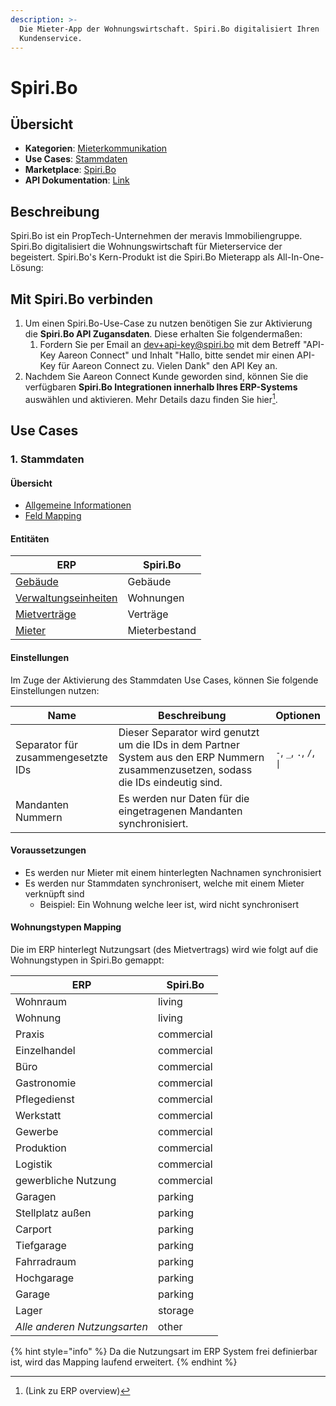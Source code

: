 ```yaml
---
description: >-
  Die Mieter-App der Wohnungswirtschaft. Spiri.Bo digitalisiert Ihren
  Kundenservice.
---
```


# Spiri.Bo

## Übersicht

* **Kategorien**: [Mieterkommunikation](../kategorien/mieterkommunikation.md)
* **Use Cases**: [Stammdaten](spiri.bo.md#stammdaten)
* **Marketplace**: [Spiri.Bo](https://marketplace.aareon.com/de/listings/spiribo)
* **API Dokumentation**: [Link](https://api.spiri.bo/v1/docs/silo#tag/building)

## Beschreibung

Spiri.Bo ist ein PropTech-Unternehmen der meravis Immobiliengruppe. Spiri.Bo digitalisiert die Wohnungswirtschaft für Mieterservice der begeistert. Spiri.Bo's Kern-Produkt ist die Spiri.Bo Mieterapp als All-In-One-Lösung:

## Mit Spiri.Bo verbinden

1. Um einen Spiri.Bo-Use-Case zu nutzen benötigen Sie zur Aktivierung die **Spiri.Bo API Zugansdaten**. Diese erhalten Sie folgendermaßen:
   1. Fordern Sie per Email an [dev+api-key@spiri.bo](mailto:dev+api-key@spiri.bo) mit dem Betreff "API-Key Aareon Connect" und Inhalt "Hallo, bitte sendet mir einen API-Key für Aareon Connect zu. Vielen Dank" den API Key an.&#x20;
2. Nachdem Sie Aareon Connect Kunde geworden sind, können Sie die verfügbaren **Spiri.Bo Integrationen innerhalb Ihres ERP-Systems** auswählen und aktivieren. Mehr Details dazu finden Sie hier[^1].

## Use Cases

### 1. Stammdaten

#### Übersicht

* [Allgemeine Informationen](spiri.bo.md#stammdaten)
* [Feld Mapping](https://docs.google.com/spreadsheets/d/1b5iCRsnGxBGTXNzHzaNm0SlfRoIpbRofghzS-7HwbVc/edit#gid=1213044489\&fvid=23969279)

#### Entitäten

| ERP                                                           | Spiri.Bo      |
| ------------------------------------------------------------- | ------------- |
| [Gebäude](../entitaeten/gebaeude.md)                          | Gebäude       |
| [Verwaltungseinheiten](../entitaeten/verwaltungseinheiten.md) | Wohnungen     |
| [Mietverträge](../entitaeten/mietvertraege.md)                | Verträge      |
| [Mieter](../entitaeten/mieter.md)                             | Mieterbestand |

#### Einstellungen

Im Zuge der Aktivierung des Stammdaten Use Cases, können Sie folgende Einstellungen nutzen:

<table><thead><tr><th width="151">Name</th><th width="487.33333333333326">Beschreibung</th><th>Optionen</th></tr></thead><tbody><tr><td>Separator für zusammengesetzte IDs</td><td>Dieser Separator wird genutzt um die IDs in dem Partner System aus den ERP Nummern zusammenzusetzen, sodass die IDs eindeutig sind.</td><td><code>-</code>, <code>_</code>, <code>.</code>, <code>/</code>, <code>|</code></td></tr><tr><td>Mandanten Nummern</td><td>Es werden nur Daten für die eingetragenen Mandanten synchronisiert.</td><td></td></tr></tbody></table>

#### Voraussetzungen

* Es werden nur Mieter mit einem hinterlegten Nachnamen synchronisiert
* Es werden nur Stammdaten synchronisert, welche mit einem Mieter verknüpft sind
  * Beispiel: Ein Wohnung welche leer ist, wird nicht synchronisert

#### Wohnungstypen Mapping

Die im ERP hinterlegt Nutzungsart (des Mietvertrags) wird wie folgt auf die Wohnungstypen in Spiri.Bo gemappt:

| ERP                          | Spiri.Bo   |
| ---------------------------- | ---------- |
| Wohnraum                     | living     |
| Wohnung                      | living     |
| Praxis                       | commercial |
| Einzelhandel                 | commercial |
| Büro                         | commercial |
| Gastronomie                  | commercial |
| Pflegedienst                 | commercial |
| Werkstatt                    | commercial |
| Gewerbe                      | commercial |
| Produktion                   | commercial |
| Logistik                     | commercial |
| gewerbliche Nutzung          | commercial |
| Garagen                      | parking    |
| Stellplatz außen             | parking    |
| Carport                      | parking    |
| Tiefgarage                   | parking    |
| Fahrradraum                  | parking    |
| Hochgarage                   | parking    |
| Garage                       | parking    |
| Lager                        | storage    |
| _Alle anderen Nutzungsarten_ | other      |

{% hint style="info" %}
Da die Nutzungsart im ERP System frei definierbar ist, wird das Mapping laufend erweitert.
{% endhint %}

[^1]: (Link zu ERP overview)
